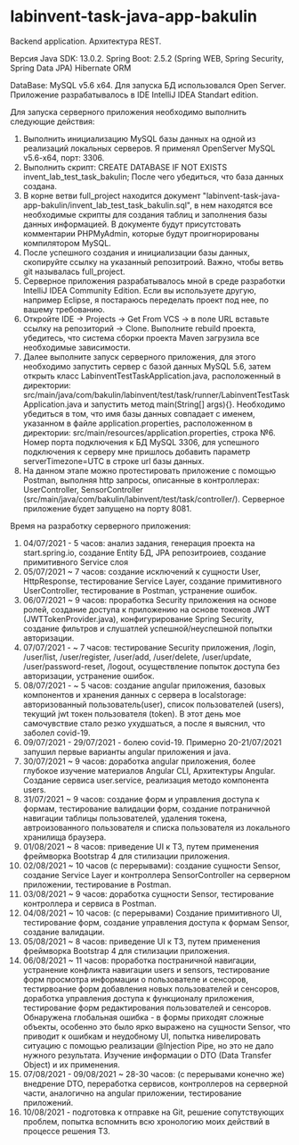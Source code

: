 # labinvent-task-java-app-bakulin
Backend application. Архитектура REST.

Версия Java SDK: 13.0.2.
Spring Boot: 2.5.2 (Spring WEB, Spring Security, Spring Data JPA)
Hibernate ORM

DataBase: MySQL v5.6 x64. Для запуска БД использовался Open Server.
Приложение разрабатывалось в IDE IntelliJ IDEA Standart edition.

Для запуска серверного приложения необходимо выполнить следующие действия:

1) Выполнить инициализацию MySQL базы данных на одной из реализаций локальных серверов. Я применял OpenServer MySQL v5.6-x64, порт: 3306.
2) Выполнить скрипт: CREATE DATABASE IF NOT EXISTS  invent_lab_test_task_bakulin; После чего убедиться, что база данных создана.
3) В корне ветви full_project находится документ "labinvent-task-java-app-bakulin/invent_lab_test_task_bakulin.sql", в нем находятся все необходимые скрипты для создания таблиц и заполнения базы данных информацией. В документе будут присутстовать комментарии PHPMyAdmin, которые будут проигнорированы компилятором MySQL.
4) После успешного создания и инициализации базы данных, скопируйте ссылку на указанный репозитроий. Важно, чтобы ветвь git называлась full_project.
5) Серверное приложения разрабатывалось мной в среде разработки IntelliJ IDEA Community Edition. Если вы используете другую, например Eclipse, я постараюсь переделать проект под нее, по вашему требованию.
6) Откройте IDE -> Projects -> Get From VCS -> в поле URL вставьте ссылку на репозиторий -> Clone. Выполните rebuild проекта, убедитесь, что система сборки проекта Maven загрузила все необходимые зависимости.
7) Далее выполните запуск серверного приложения, для этого необходимо запустить сервер с базой данных MySQL 5.6, затем открыть класс LabinventTestTaskApplication.java, расположенный в директории: src/main/java/com/bakulin/labinvent/test/task/runner/LabinventTestTaskApplication.java и запустить метод main(String[] args){}. Необходимо убедиться в том, что имя базы данных совпадает с именем, указанном в файле application.properties, раcположенном в директории: src/main/resources/application.properties, строка №6. Номер порта подключения к БД MySQL 3306, для успешного подключения к серверу мне пришлось добавить параметр serverTimezone=UTC в строке url базы данных.
8) На данном этапе можно протестировать приложение с помощью Postman, выполняя http запросы, описанные в контроллерах: UserController, SensorController (src/main/java/com/bakulin/labinvent/test/task/controller/). Серверное приложение будет запущено на порту 8081.

Время на разработку серверного приложения:
1) 04/07/2021 - 5 часов: анализ задания, генерация проекта на start.spring.io, создание Entity БД, JPA репозитроиев, создание примитивного Service слоя
2) 05/07/2021 ~ 7 часов: создание исключений к сущности User, HttpResponse, тестирование Service Layer, создание примитивного UserController, тестирование в Postman, устранение ошибок.
3) 06/07/2021 ~ 9 часов: проработка Security приложения на основе ролей, создание доступа к приложению на основе токенов JWT (JWTTokenProvider.java), конфигурирование Spring Security, создание фильтров и слушатлей успешной/неуспешной попытки авторизации.
4) 07/07/2021 - ~ 7 часов: тестирование Security приложения, /login, /user/list, /user/register, /user/add, /user/delete, /user/update, /user/password-reset, /logout, осуществление попыток доступа без авторизации, устранение ошибок.
5) 08/07/2021 - ~ 5 часов: создание angular приложения, базовых компонентов и хранения данных с сервера в localstorage: авторизованный пользователь(user), список пользователей (users), текущий jwt токен пользователя (token). В этот день мое самочувствие стало резко ухудшаться, а после я выяснил, что заболел covid-19.
6) 09/07/2021 - 29/07/2021 - болею covid-19. Примерно 20-21/07/2021 запушил первые варианты angular приложения и java.
7) 30/07/2021 ~ 9 часов: доработка angular приложения, более глубокое изучение материалов Angular CLI, Архитектуры Angular. Создание сервиса user.service, реализация методо компонента users.
8) 31/07/2021 ~ 9 часов: создание форм и управления доступа к формам, тестирование валидации форм, создание потраничной навигации таблицы пользователей, удаления токена, автроизованного пользователя и списка пользователя из локального хранилища браузера.
9) 01/08/2021 ~ 8 часов: приведение UI к ТЗ, путем применения фреймворка Bootstrap 4 для стилизации приложения.
10) 02/08/2021 ~ 10 часов (с перерывами): создание сущности Sensor, создание Service Layer и контроллера SensorController на серверном приложении, тестирование в Postman.
11) 03/08/2021 ~ 9 часов: доработка сущности Sensor, тестирование контроллера и сервиса в Postman.
12) 04/08/2021 ~ 10 часов: (с перерывами) Создание примитивного UI, тестирование форм, создание управления доступа к формам Sensor, создание валидации.
13) 05/08/2021 ~ 8 часов: приведение UI к ТЗ, путем применения фреймворка Bootstrap 4 для стилизации приложения.
14) 06/08/2021 ~ 11 часов: проработка постраничной навигации, устранение конфликта навигации users и sensors, тестирование форм просмотра информации о пользователе и сенсоров, тестирвоание форм добавления новых пользователей и сенсоров, доработка управления доступа к функционалу приложения, тестирование форм редактирования пользователей и сенсоров. Обнаружена глобальная ошибка - в формы приходят сложные объекты, особенно это было ярко выражено на сущности Sensor, что приводит к ошибкам и неудобному UI, попытка нивелировать ситуацию с помощью реализации @Injection Pipe, но это не дало нужного результата. Изучение информации о DTO (Data Transfer Object) и их применения.
15) 07/08/2021 - 09/08/2021 ~ 28-30 часов: (с перерывами конечно же) внедрение DTO, переработка сервисов, контроллеров на серверной части, аналогично на angular приложении, тестирование приложений.
16) 10/08/2021 - подготовка к отправке на Git, решение сопутствующих проблем, попытка вспомнить всю хронологию моих действий в процессе решения ТЗ.
